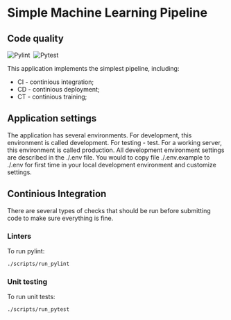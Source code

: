 # Simple Machine Learning Pipeline

## Code quality
![Pylint](https://github.com/bsa7/SimpleMLPipeline/actions/workflows/pylint.yml/badge.svg?branch=develop)&nbsp;
![Pytest](https://github.com/bsa7/SimpleMLPipeline/actions/workflows/pytest.yml/badge.svg?branch=develop)&nbsp;

This application implements the simplest pipeline, including:
  - CI - continious integration;
  - CD - continious deployment;
  - CT - continious training;

## Application settings
The application has several environments. For development, this environment is called development. For testing - test. For a working server, this environment is called production.
All development environment settings are described in the ./.env file.
You would to copy file ./.env.example to ./.env for first time in your local development environment and customize settings.

## Continious Integration

There are several types of checks that should be run before submitting code to make sure everything is fine.

### Linters

To run pylint:

```bash
./scripts/run_pylint
```

### Unit testing

To run unit tests:

```bash
./scripts/run_pytest
```

